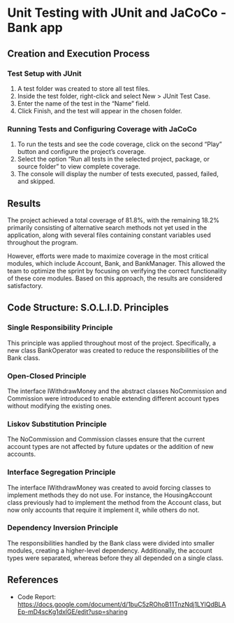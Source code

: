 # Unit Testing with JUnit and JaCoCo - Bank app

## Creation and Execution Process

### Test Setup with JUnit

1.	A test folder was created to store all test files.
2.	Inside the test folder, right-click and select New > JUnit Test Case.
3.	Enter the name of the test in the “Name” field.
4.	Click Finish, and the test will appear in the chosen folder.

### Running Tests and Configuring Coverage with JaCoCo

1.	To run the tests and see the code coverage, click on the second “Play” button and configure the project’s coverage.
2.	Select the option “Run all tests in the selected project, package, or source folder” to view complete coverage.
3.	The console will display the number of tests executed, passed, failed, and skipped.

## Results

The project achieved a total coverage of 81.8%, with the remaining 18.2% primarily consisting of alternative search methods not yet used in the application, along with several files containing constant variables used throughout the program.

However, efforts were made to maximize coverage in the most critical modules, which include Account, Bank, and BankManager. This allowed the team to optimize the sprint by focusing on verifying the correct functionality of these core modules. Based on this approach, the results are considered satisfactory.

## Code Structure: S.O.L.I.D. Principles

### Single Responsibility Principle

This principle was applied throughout most of the project. Specifically, a new class BankOperator was created to reduce the responsibilities of the Bank class.

### Open-Closed Principle

The interface IWithdrawMoney and the abstract classes NoCommission and Commission were introduced to enable extending different account types without modifying the existing ones.


### Liskov Substitution Principle

The NoCommission and Commission classes ensure that the current account types are not affected by future updates or the addition of new accounts.

### Interface Segregation Principle

The interface IWithdrawMoney was created to avoid forcing classes to implement methods they do not use. For instance, the HousingAccount class previously had to implement the method from the Account class, but now only accounts that require it implement it, while others do not.

### Dependency Inversion Principle

The responsibilities handled by the Bank class were divided into smaller modules, creating a higher-level dependency. Additionally, the account types were separated, whereas before they all depended on a single class.

## References
* Code Report: https://docs.google.com/document/d/1buC5zROhoB11TnzNdj1LYlQdBLAEp-mD4scKg1dxlGE/edit?usp=sharing
